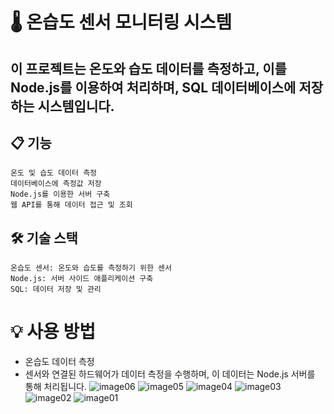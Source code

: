 # 🌡️ 온습도 센서 모니터링 시스템

## 이 프로젝트는 온도와 습도 데이터를 측정하고, 이를 Node.js를 이용하여 처리하며, SQL 데이터베이스에 저장하는 시스템입니다.
## 📋 기능

    온도 및 습도 데이터 측정
    데이터베이스에 측정값 저장
    Node.js를 이용한 서버 구축
    웹 API를 통해 데이터 접근 및 조회

## 🛠️ 기술 스택

    온습도 센서: 온도와 습도를 측정하기 위한 센서
    Node.js: 서버 사이드 애플리케이션 구축
    SQL: 데이터 저장 및 관리
# 💡 사용 방법

- 온습도 데이터 측정
- 센서와 연결된 하드웨어가 데이터 측정을 수행하며, 이 데이터는 Node.js 서버를 통해 처리됩니다.
![image06](https://github.com/user-attachments/assets/e266864f-662a-44c8-a126-b4a5ff05beb9)
![image05](https://github.com/user-attachments/assets/d8b1c269-e740-467a-9337-f9901c964e5d)
![image04](https://github.com/user-attachments/assets/a866d0cf-8014-4f4c-a3ae-fb674838110a)
![image03](https://github.com/user-attachments/assets/257803d1-c295-4110-94cc-0db6f7e0c849)
![image02](https://github.com/user-attachments/assets/09f8cce9-5bb3-4eb6-a948-04cafa425e57)
![image01](https://github.com/user-attachments/assets/1381d24b-ef46-404a-9a50-dfe3ceb5f0be)
